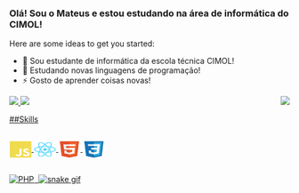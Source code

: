 ### Olá! Sou o Mateus e estou estudando na área de informática do CIMOL!

Here are some ideas to get you started:

- 🔭 Sou estudante de informática da escola técnica CIMOL!
- 🌱 Estudando novas linguagens de programação!
- ⚡ Gosto de aprender coisas novas!

<div>
<img align="right" height="480em" src="https://raw.githubusercontent.com/gist/teteumateus/0ce8fc4519126a5409981a217e940b81/raw/072fa0727db1adc9bc81eb287c9367a96d18ae30/githubcard.svg" />
  <a href="https://github.com/teteumateus">
  <img height="180em" src="https://github-readme-stats.vercel.app/api?username=teteumateus&show_icons=true&hide_border=true&theme=tokyonight&include_all_commits=true&count_private=true&bg_color=35,1a1b27,252334"/>
  <img height="180em" src="https://github-readme-stats.vercel.app/api/top-langs/?username=teteumateus&layout=compact&langs_count=16&hide_border=true&theme=tokyonight"/>
</div>

##Skills

<div style="display: inline_block"><br>
  <img align="center" alt="Js" height="30" width="40" src="https://raw.githubusercontent.com/devicons/devicon/master/icons/javascript/javascript-plain.svg">
  <img align="center" alt="React" height="30" width="40" src="https://raw.githubusercontent.com/devicons/devicon/master/icons/react/react-original.svg">
  <img align="center" alt="HTML" height="30" width="40" src="https://raw.githubusercontent.com/devicons/devicon/master/icons/html5/html5-original.svg">
  <img align="center" alt="CSS" height="30" width="40" src="https://raw.githubusercontent.com/devicons/devicon/master/icons/css3/css3-original.svg">
</div>

##
  ![PHP](https://img.shields.io/badge/-PHP-0D1117?style=for-the-badge&logo=php&labelColor=0D1117&textColor=0D1117)&nbsp;
  ![snake gif](https://github.com/vinikrummenauer/vinikrummenauer/blob/output/github-contribution-grid-snake.svg)

